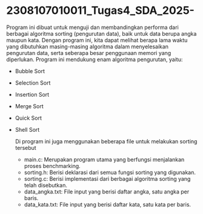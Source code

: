 # 2308107010011_Tugas4_SDA_2025-

Program ini dibuat untuk menguji dan membandingkan performa dari berbagai algoritma sorting (pengurutan data), baik untuk data berupa angka maupun kata. Dengan program ini, kita dapat melihat berapa lama waktu yang dibutuhkan masing-masing algoritma dalam menyelesaikan pengurutan data, serta seberapa besar penggunaan memori yang diperlukan.
Program ini mendukung enam algoritma pengurutan, yaitu:
- Bubble Sort
- Selection Sort
- Insertion Sort
- Merge Sort
- Quick Sort
- Shell Sort

  Di program ini juga menggunakan beberapa file untuk melakukan sorting tersebut
  - main.c: Merupakan program utama yang berfungsi menjalankan proses benchmarking.
  - sorting.h: Berisi deklarasi dari semua fungsi sorting yang digunakan.
  - sorting.c: Berisi implementasi dari berbagai algoritma sorting yang telah disebutkan.
  - data_angka.txt: File input yang berisi daftar angka, satu angka per baris.
  - data_kata.txt: File input yang berisi daftar kata, satu kata per baris.

